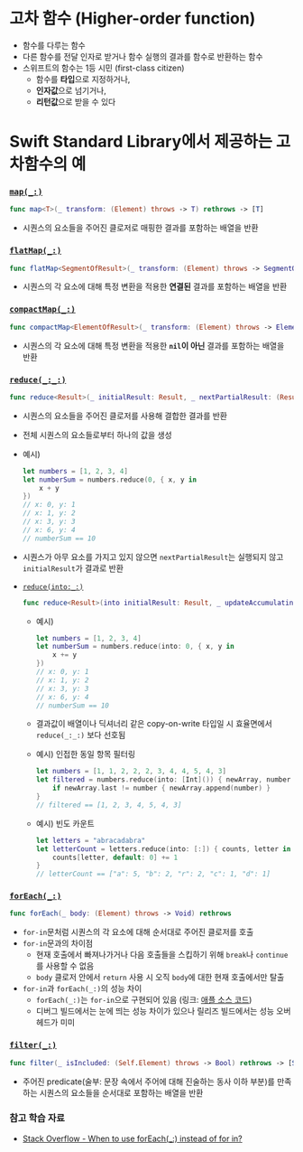 # 고차 함수 (Higher-order function)

* 함수를 다루는 함수
* 다른 함수를 전달 인자로 받거나 함수 실행의 결과를 함수로 반환하는 함수
* 스위프트의 함수는 1등 시민 (first-class citizen)
  * 함수를 **타입**으로 지정하거나,
  * **인자값**으로 넘기거나,
  * **리턴값**으로 받을 수 있다

# Swift Standard Library에서 제공하는 고차함수의 예

### [`map(_:)`](https://developer.apple.com/documentation/swift/array/3017522-map)

```swift
func map<T>(_ transform: (Element) throws -> T) rethrows -> [T]
```

* 시퀀스의 요소들을 주어진 클로저로 매핑한 결과를 포함하는 배열을 반환

### [`flatMap(_:)`](https://developer.apple.com/documentation/swift/array/3126947-flatmap)

```swift
func flatMap<SegmentOfResult>(_ transform: (Element) throws -> SegmentOfResult) rethrows -> [SegmentOfResult.Element] where SegmentOfResult : Sequence
```

* 시퀀스의 각 요소에 대해 특정 변환을 적용한 **연결된** 결과를 포함하는 배열을 반환

### [`compactMap(_:)`](https://developer.apple.com/documentation/swift/array/2957701-compactmap)

```swift
func compactMap<ElementOfResult>(_ transform: (Element) throws -> ElementOfResult?) rethrows -> [ElementOfResult]
```

* 시퀀스의 각 요소에 대해 특정 변환을 적용한 **`nil`이 아닌** 결과를 포함하는 배열을 반환

### [`reduce(_:_:)`](https://developer.apple.com/documentation/swift/array/2298686-reduce)

```swift
func reduce<Result>(_ initialResult: Result, _ nextPartialResult: (Result, Element) throws -> Result) rethrows -> Result
```

* 시퀀스의 요소들을 주어진 클로저를 사용해 결합한 결과를 반환

* 전체 시퀀스의 요소들로부터 하나의 값을 생성

* 예시)

  ```swift
  let numbers = [1, 2, 3, 4]
  let numberSum = numbers.reduce(0, { x, y in
      x + y
  })
  // x: 0, y: 1
  // x: 1, y: 2
  // x: 3, y: 3
  // x: 6, y: 4
  // numberSum == 10
  ```

* 시퀀스가 아무 요소를 가지고 있지 않으면 `nextPartialResult`는 실행되지 않고 `initialResult`가 결과로 반환

* [`reduce(into:_:)`](https://developer.apple.com/documentation/swift/array/3126956-reduce)

  ```swift
  func reduce<Result>(into initialResult: Result, _ updateAccumulatingResult: (inout Result, Element) throws -> ()) rethrows -> Result
  ```

  * 예시)

    ```swift
    let numbers = [1, 2, 3, 4]
    let numberSum = numbers.reduce(into: 0, { x, y in
        x += y
    })
    // x: 0, y: 1
    // x: 1, y: 2
    // x: 3, y: 3
    // x: 6, y: 4
    // numberSum == 10
    ```

  * 결과값이 배열이나 딕셔너리 같은 copy-on-write 타입일 시 효율면에서 `reduce(_:_:)` 보다 선호됨

  * 예시) 인접한 동일 항목 필터링

    ```swift
    let numbers = [1, 1, 2, 2, 2, 3, 4, 4, 5, 4, 3]
    let filtered = numbers.reduce(into: [Int]()) { newArray, number in
        if newArray.last != number { newArray.append(number) }
    }
    // filtered == [1, 2, 3, 4, 5, 4, 3]
    ```

  * 예시) 빈도 카운트

    ```swift
    let letters = "abracadabra"
    let letterCount = letters.reduce(into: [:]) { counts, letter in
        counts[letter, default: 0] += 1
    }
    // letterCount == ["a": 5, "b": 2, "r": 2, "c": 1, "d": 1]
    ```

### [`forEach(_:)`](https://developer.apple.com/documentation/swift/array/1689783-foreach)

```swift
func forEach(_ body: (Element) throws -> Void) rethrows
```

* `for-in`문처럼 시퀀스의 각 요소에 대해 순서대로 주어진 클로저를 호출
* `for-in`문과의 차이점
  * 현재 호출에서 빠져나가거나 다음 호출들을 스킵하기 위해 `break`나 `continue`를 사용할 수 없음
  * `body` 클로저 안에서 `return` 사용 시 오직 `body`에 대한 현재 호출에서만 탈출
* `for-in`과 `forEach(_:)`의 성능 차이
  * `forEach(_:)`는 `for-in`으로 구현되어 있음 (링크: [애플 소스 코드](https://github.com/apple/swift/blob/1bae49950e9b4934b6fd4abecf68a10181e60736/stdlib/public/core/Sequence.swift#L1058))
  * 디버그 빌드에서는 눈에 띄는 성능 차이가 있으나 릴리즈 빌드에서는 성능 오버헤드가 미미

### [`filter(_:)`](https://developer.apple.com/documentation/swift/sequence/3018365-filter)

```swift
func filter(_ isIncluded: (Self.Element) throws -> Bool) rethrows -> [Self.Element]
```

* 주어진 predicate(술부: 문장 속에서 주어에 대해 진술하는 동사 이하 부분)를 만족하는 시퀀스의 요소들을 순서대로 포함하는 배열을 반환

### 참고 학습 자료

* [Stack Overflow - When to use forEach(_:) instead of for in?](https://stackoverflow.com/questions/45333177/when-to-use-foreach-instead-of-for-in)